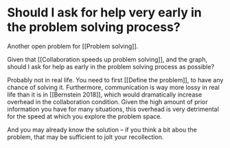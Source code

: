 # Should I ask for help very early in the problem solving process?
Another open problem for [[Problem solving]]. 

Given that [[Collaboration speeds up problem solving]], and the graph, should I ask for help as early in the problem solving process as possible?

Probably not in real life. You need to first [[Define the problem]], to have any chance of solving it. Furthermore, communication is way more lossy in real life than it is in [[Bernstein 2018]], which would dramatically increase overhead in the collaboration condition. Given the high amount of prior information you have for many situations, this overhead is very detrimental for the speed at which you explore the problem space.

And you may already know the solution – if you think a bit abou the problem, that may be sufficient to jolt your recollection.

<!-- {BearID:3430D357-AA19-46C4-A527-23010F78CCDD-32756-0000373466C5D88C} -->
